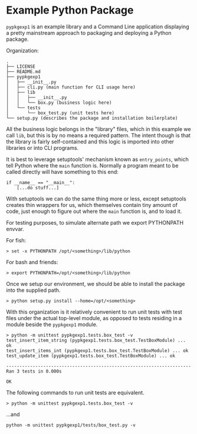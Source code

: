 # Example Python Package

`pypkgexp1` is an example library and a Command Line application displaying a pretty mainstream approach to packaging and deploying a Python package.

Organization:

```
.
├── LICENSE
├── README.md
├── pypkgexp1
│   ├── __init__.py
│   ├── cli.py (main function for CLI usage here)
│   ├── lib
│   │   ├── __init__.py
│   │   └── box.py (business logic here)
│   └── tests
│       └── box_test.py (unit tests here)
└── setup.py (describes the package and installation boilerplate)
```

All the business logic belongs in the "library" files, which in this example we call `lib`, but this is by no means a required pattern. The intent though is that the library is fairly self-contained and this logic is imported into other libraries or into CLI programs.

It is best to leverage setuptools' mechanism known as `entry_points`, which tell Python where the `main` function is. Normally a program meant to be called directly will have something to this end:

```
if __name__ == "__main__":
    [...do stuff...]
```

With setuptools we can do the same thing more or less, except setuptools creates thin wrappers for us, which themselves contain tiny amount of code, just enough to figure out where the `main` function is, and to load it.

For testing purposes, to simulate alternate path we export PYTHONPATH envvar.

For fish:
```
> set -x PYTHONPATH /opt/<something>/lib/python
```
For bash and friends:
```
> export PYTHONPATH=/opt/<something>/lib/python
```

Once we setup our environment, we should be able to install the package into the supplied path.
```
> python setup.py install --home=/opt/<something>
```

With this organization is it relatively convenient to run unit tests with test files under the actual top-level module, as opposed to tests residing in a module beside the `pypkgexp1` module.
```
> python -m unittest pypkgexp1.tests.box_test -v
test_insert_item_string (pypkgexp1.tests.box_test.TestBoxModule) ... ok
test_insert_items_int (pypkgexp1.tests.box_test.TestBoxModule) ... ok
test_update_item (pypkgexp1.tests.box_test.TestBoxModule) ... ok

----------------------------------------------------------------------
Ran 3 tests in 0.000s

OK
```

The following commands to run unit tests are equivalent.
```
> python -m unittest pypkgexp1.tests.box_test -v
```
...and
```
python -m unittest pypkgexp1/tests/box_test.py -v
```

